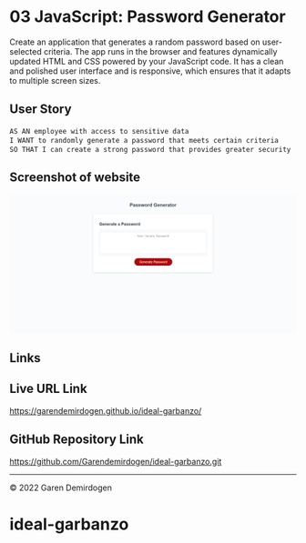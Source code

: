 # 03 JavaScript: Password Generator

Create an application that generates a random password based on user-selected criteria. The app runs in the browser and features dynamically updated HTML and CSS powered by your JavaScript code. It has a clean and polished user interface and is responsive, which ensures that it adapts to multiple screen sizes.

## User Story

```
AS AN employee with access to sensitive data
I WANT to randomly generate a password that meets certain criteria
SO THAT I can create a strong password that provides greater security
```
## Screenshot of website

![Password-Generator](./Assets/password-generator%20screenshot.png)

## Links

## Live URL Link
https://garendemirdogen.github.io/ideal-garbanzo/

## GitHub Repository Link
https://github.com/Garendemirdogen/ideal-garbanzo.git

- - -
© 2022 Garen Demirdogen
# ideal-garbanzo

